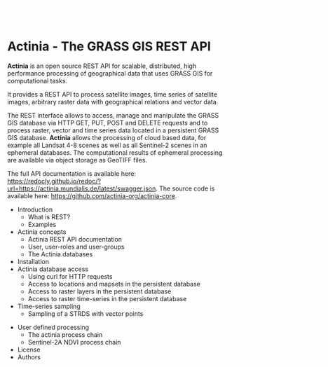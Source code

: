 # Actinia - The GRASS GIS REST API

<!-- **** Begin Fork-Me-On-Gitlab-Ribbon-HTML. See MIT License at https://gitlab.com/seanwasere/fork-me-on-gitlab **** -->

<a href="https://github.com/actinia-org/actinia-core/tree/main/docs/docs">
    <span id="fork-me" style="font-family: tahoma; font-size: 18px; position:fixed; top:50px; right:-45px; display:block; -webkit-transform: rotate(45deg); -moz-transform: rotate(45deg); color:white; padding: 4px 30px 4px 30px; z-index:99; opacity:0.6">Fork Me On GitHub</span>
</a>
<!-- **** End Fork-Me-On-Gitlab-Ribbon-HTML **** -->

<!-- URL of this document: [https://actinia-org.github.io/actinia-core](https://actinia-org.github.io/actinia-core) -->

**Actinia** is an open source REST API for scalable, distributed, high
performance processing of geographical data that uses GRASS GIS for
computational tasks.

It provides a REST API to process satellite images, time series of
satellite images, arbitrary raster data with geographical relations and
vector data.

The REST interface allows to access, manage and manipulate the GRASS GIS
database via HTTP GET, PUT, POST and DELETE requests and to process
raster, vector and time series data located in a persistent GRASS GIS
database. **Actinia** allows the processing of cloud based data, for
example all Landsat 4-8 scenes as well as all Sentinel-2 scenes in an
ephemeral databases. The computational results of ephemeral processing
are available via object storage as GeoTIFF files.

The full API documentation is available here: <https://redocly.github.io/redoc/?url=https://actinia.mundialis.de/latest/swagger.json>.
The source code is available here: <https://github.com/actinia-org/actinia-core>.

- Introduction
  - What is REST?
  - Examples
- Actinia concepts
  - Actinia REST API documentation
  - User, user-roles and user-groups
  - The Actinia databases
- Installation
- Actinia database access
  - Using curl for HTTP requests
  - Access to locations and mapsets in the persistent database
  - Access to raster layers in the persistent database
  - Access to raster time-series in the persistent database
- Time-series sampling
  - Sampling of a STRDS with vector points

<!---
* Landsat NDVI computation
* Sentinel-2 NDVI computation
-->

- User defined processing
  - The actinia process chain
  - Sentinel-2A NDVI process chain
- License
- Authors
